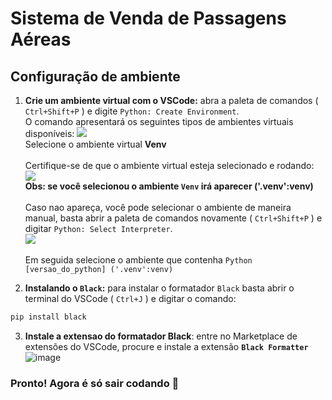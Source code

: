 # Sistema de Venda de Passagens Aéreas

## Configuração de ambiente
1. **Crie um ambiente virtual com o VSCode:** abra a paleta de comandos ( `Ctrl+Shift+P` ) e digite `Python: Create Environment`.\
O comando apresentará os seguintes tipos de ambientes virtuais disponíveis:
<img src="https://code.visualstudio.com/assets/docs/python/environments/create_environment_dropdown.png">\
Selecione o ambiente virtual **Venv**\
\
Certifique-se de que o ambiente virtual esteja selecionado e rodando:\
<img src="https://code.visualstudio.com/assets/docs/python/environments/selected-interpreter-status-bar.png">\
**Obs: se você selecionou o ambiente `Venv` irá aparecer ('.venv':venv)**\
\
Caso nao apareça, você pode selecionar o ambiente de maneira manual, basta abrir a paleta de comandos novamente ( `Ctrl+Shift+P` ) e digitar `Python: Select Interpreter`.\
<img src="https://code.visualstudio.com/assets/docs/python/environments/select-interpreters-command.png">\
\
Em seguida selecione o ambiente que contenha `Python [versao_do_python] ('.venv':venv)`

2. **Instalando o `Black`:** para instalar o formatador `Black` basta abrir o terminal do VSCode ( `Ctrl+J` ) e digitar o comando:

```bash
pip install black
```

3. **Instale a extensao do formatador Black**: entre no Marketplace de extensões do VSCode, procure e instale a extensão **`Black Formatter`**\
![image](https://github.com/teteu-e-railan/venda-passagens/assets/69802406/6ce1486a-5a9e-4d14-b48d-7e583ee8631b)

### Pronto! Agora é só sair codando :partying_face:
